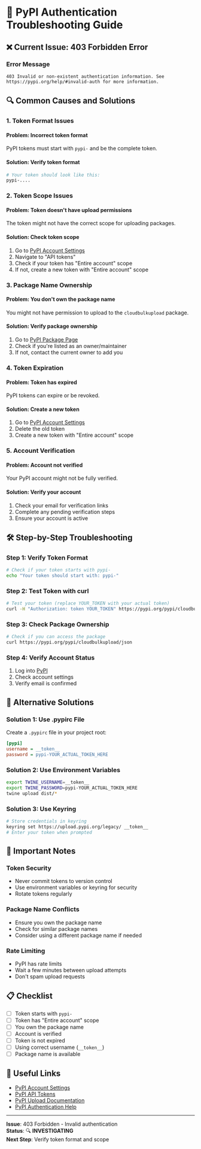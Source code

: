# 🔐 PyPI Authentication Troubleshooting Guide

## ❌ **Current Issue: 403 Forbidden Error**

### **Error Message**
```
403 Invalid or non-existent authentication information. See https://pypi.org/help/#invalid-auth for more information.
```

## 🔍 **Common Causes and Solutions**

### **1. Token Format Issues**

#### **Problem**: Incorrect token format
PyPI tokens must start with `pypi-` and be the complete token.

#### **Solution**: Verify token format
```bash
# Your token should look like this:
pypi-....
```

### **2. Token Scope Issues**

#### **Problem**: Token doesn't have upload permissions
The token might not have the correct scope for uploading packages.

#### **Solution**: Check token scope
1. Go to [PyPI Account Settings](https://pypi.org/manage/account/)
2. Navigate to "API tokens"
3. Check if your token has "Entire account" scope
4. If not, create a new token with "Entire account" scope

### **3. Package Name Ownership**

#### **Problem**: You don't own the package name
You might not have permission to upload to the `cloudbulkupload` package.

#### **Solution**: Verify package ownership
1. Go to [PyPI Package Page](https://pypi.org/project/cloudbulkupload/)
2. Check if you're listed as an owner/maintainer
3. If not, contact the current owner to add you

### **4. Token Expiration**

#### **Problem**: Token has expired
PyPI tokens can expire or be revoked.

#### **Solution**: Create a new token
1. Go to [PyPI Account Settings](https://pypi.org/manage/account/)
2. Delete the old token
3. Create a new token with "Entire account" scope

### **5. Account Verification**

#### **Problem**: Account not verified
Your PyPI account might not be fully verified.

#### **Solution**: Verify your account
1. Check your email for verification links
2. Complete any pending verification steps
3. Ensure your account is active

## 🛠️ **Step-by-Step Troubleshooting**

### **Step 1: Verify Token Format**
```bash
# Check if your token starts with pypi-
echo "Your token should start with: pypi-"
```

### **Step 2: Test Token with curl**
```bash
# Test your token (replace YOUR_TOKEN with your actual token)
curl -H "Authorization: token YOUR_TOKEN" https://pypi.org/pypi/cloudbulkupload/json
```

### **Step 3: Check Package Ownership**
```bash
# Check if you can access the package
curl https://pypi.org/pypi/cloudbulkupload/json
```

### **Step 4: Verify Account Status**
1. Log into [PyPI](https://pypi.org)
2. Check account settings
3. Verify email is confirmed

## 🔧 **Alternative Solutions**

### **Solution 1: Use .pypirc File**
Create a `.pypirc` file in your project root:

```ini
[pypi]
username = __token__
password = pypi-YOUR_ACTUAL_TOKEN_HERE
```

### **Solution 2: Use Environment Variables**
```bash
export TWINE_USERNAME=__token__
export TWINE_PASSWORD=pypi-YOUR_ACTUAL_TOKEN_HERE
twine upload dist/*
```

### **Solution 3: Use Keyring**
```bash
# Store credentials in keyring
keyring set https://upload.pypi.org/legacy/ __token__
# Enter your token when prompted
```

## 🚨 **Important Notes**

### **Token Security**
- Never commit tokens to version control
- Use environment variables or keyring for security
- Rotate tokens regularly

### **Package Name Conflicts**
- Ensure you own the package name
- Check for similar package names
- Consider using a different package name if needed

### **Rate Limiting**
- PyPI has rate limits
- Wait a few minutes between upload attempts
- Don't spam upload requests

## 📋 **Checklist**

- [ ] Token starts with `pypi-`
- [ ] Token has "Entire account" scope
- [ ] You own the package name
- [ ] Account is verified
- [ ] Token is not expired
- [ ] Using correct username (`__token__`)
- [ ] Package name is available

## 🔗 **Useful Links**

- [PyPI Account Settings](https://pypi.org/manage/account/)
- [PyPI API Tokens](https://pypi.org/help/#apitoken)
- [PyPI Upload Documentation](https://packaging.python.org/guides/distributing-packages-using-setuptools/#uploading-your-project-to-pypi)
- [PyPI Authentication Help](https://pypi.org/help/#invalid-auth)

---

**Issue**: 403 Forbidden - Invalid authentication  
**Status**: 🔍 **INVESTIGATING**  
**Next Step**: Verify token format and scope
